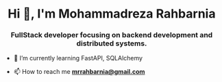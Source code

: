 <h1 align="center">Hi 👋, I'm Mohammadreza Rahbarnia</h1>
<h3 align="center">FullStack developer focusing on backend development and distributed systems.</h3>

- 🌱 I’m currently learning FastAPI, SQLAlchemy

- 📫 How to reach me **mrrahbarnia@gmail.com**

